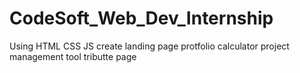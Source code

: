# CodeSoft_Web_Dev_Internship
 Using HTML CSS JS create landing page protfolio calculator project management tool tributte page
